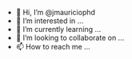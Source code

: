 - 👋 Hi, I’m @jmauriciophd
- 👀 I’m interested in ...
- 🌱 I’m currently learning ...
- 💞️ I’m looking to collaborate on ...
- 📫 How to reach me ...

<!---
jmauriciophd/jmauriciophd is a ✨ special ✨ repository because its `README.md` (this file) appears on your GitHub profile.
You can click the Preview link to take a look at your changes.
--->
